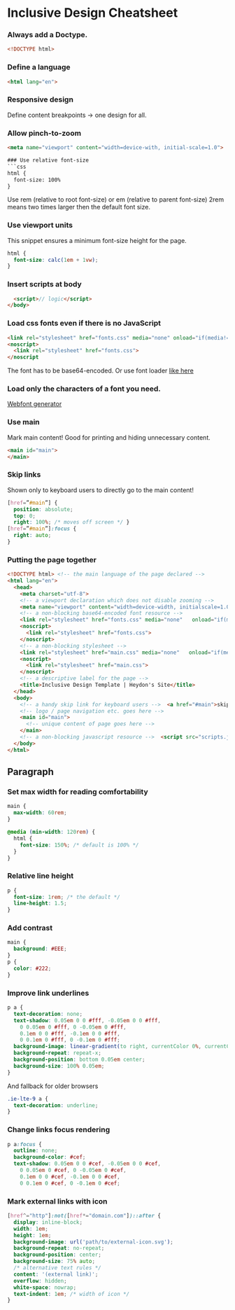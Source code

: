# Inclusive Design Cheatsheet

### Always add a Doctype.
```html
<!DOCTYPE html>
```

### Define a language
```html
<html lang="en">
```

### Responsive design
Define content breakpoints -> one design for all.

### Allow pinch-to-zoom
```html
<meta name="viewport" content="width=device-with, initial-scale=1.0">

### Use relative font-size
```css
html {
  font-size: 100%
}
```
Use rem (relative to root font-size) or em (relative to parent font-size)
2rem means two times larger then the default font size.

### Use viewport units
This snippet ensures a minimum font-size height for the page.
```css
html {
  font-size: calc(1em + 1vw);
}
```
### Insert scripts at body
```html
  <script>// logic</script>
</body>
```
### Load css fonts even if there is no JavaScript
```html
<link rel="stylesheet" href="fonts.css" media="none" onload="if(media!='all')media='all'">
<noscript>
  <link rel="stylesheet" href="fonts.css">
</noscript
```
The font has to be base64-encoded.
Or use font loader [like here](https://github.com/bramstein/fontfaceobserver)

### Load only the characters of a font you need.
[Webfont generator](http://www.fontsquirrel.com/tools/webfont-generator)

### Use main
Mark main content! Good for printing and hiding unnecessary content.
```html
<main id="main">
</main>
```

### Skip links
Shown only to keyboard users to directly go to the main content!
```css
[href=”#main”] {
  position: absolute;
  top: 0;
  right: 100%; /* moves off screen */ }
[href=”#main”]:focus {
  right: auto;
}
```

### Putting the page together
```html
<!DOCTYPE html> <!-- the main language of the page declared --> 
<html lang="en">
  <head>
    <meta charset="utf-8">
    <!-- a viewport declaration which does not disable zooming -->  
    <meta name="viewport" content="width=device-width, initialscale=1.0">
    <!-- a non-blocking base64-encoded font resource -->  
    <link rel="stylesheet" href="fonts.css" media="none"   onload="if(media!='all')media='all'">
    <noscript>
      <link rel="stylesheet" href="fonts.css">
    </noscript>
    <!-- a non-blocking stylesheet -->  
    <link rel="stylesheet" href="main.css" media="none"   onload="if(media!='all')media='all'">
    <noscript>
      <link rel="stylesheet" href="main.css">
    </noscript>
    <!-- a descriptive label for the page -->  
    <title>Inclusive Design Template | Heydon's Site</title>
  </head>
  <body>
    <!-- a handy skip link for keyboard users -->  <a href="#main">skip to main content</a>
    <!-- logo / page navigation etc. goes here -->
    <main id="main">
      <!-- unique content of page goes here -->  
    </main>
    <!-- a non-blocking javascript resource -->  <script src="scripts.js"></script> 
  </body>
</html>
```

## Paragraph
### Set max width for reading comfortability
```css
main {
  max-width: 60rem;
}

@media (min-width: 120rem) {
  html {
    font-size: 150%; /* default is 100% */
  }
}
```
### Relative line height
```css
p {
  font-size: 1rem; /* the default */
  line-height: 1.5;
}
```
### Add contrast
```css
main {
  background: #EEE;
}
p {
  color: #222;
}
```
### Improve link underlines
```css
p a {
  text-decoration: none;
  text-shadow: 0.05em 0 0 #fff, -0.05em 0 0 #fff,
    0 0.05em 0 #fff, 0 -0.05em 0 #fff,
    0.1em 0 0 #fff, -0.1em 0 0 #fff,
    0 0.1em 0 #fff, 0 -0.1em 0 #fff;
  background-image: linear-gradient(to right, currentColor 0%, currentColor 100%);
  background-repeat: repeat-x;
  background-position: bottom 0.05em center;
  background-size: 100% 0.05em;
}
```
And fallback for older browsers
```css
.ie-lte-9 a {
  text-decoration: underline;
}
```
### Change links focus rendering
```css
p a:focus {
  outline: none;
  background-color: #cef;
  text-shadow: 0.05em 0 0 #cef, -0.05em 0 0 #cef,
    0 0.05em 0 #cef, 0 -0.05em 0 #cef,
    0.1em 0 0 #cef, -0.1em 0 0 #cef,
    0 0.1em 0 #cef, 0 -0.1em 0 #cef;
```
### Mark external links with icon
```css
[href^="http"]:not([href*="domain.com"])::after {
  display: inline-block;
  width: 1em;
  height: 1em;
  background-image: url('path/to/external-icon.svg');
  background-repeat: no-repeat;
  background-position: center;
  background-size: 75% auto;
  /* alternative text rules */
  content: '(external link)';
  overflow: hidden;
  white-space: nowrap;
  text-indent: 1em; /* width of icon */
}
```
